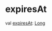 # expiresAt


val [expiresAt](expires-at.md): [Long](https://kotlinlang.org/api/latest/jvm/stdlib/kotlin/-long/index.html)

